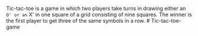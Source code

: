 Tic-tac-toe is a game in which two players take turns in drawing either an ` O' or an ` X' in one square of a grid consisting of nine squares. The winner is the first player to get three of the same symbols in a row. # Tic-tac-toe-game

